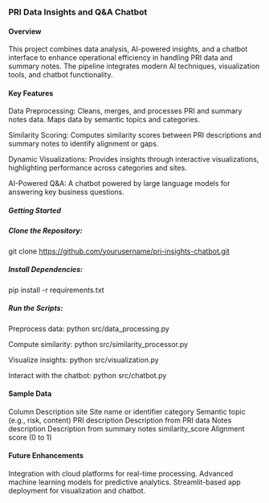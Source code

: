 ### PRI Data Insights and Q&A Chatbot
#### Overview
This project combines data analysis, AI-powered insights, and a chatbot interface to enhance operational efficiency in handling PRI data and summary notes. The pipeline integrates modern AI techniques, visualization tools, and chatbot functionality.

#### Key Features
Data Preprocessing:
Cleans, merges, and processes PRI and summary notes data.
Maps data by semantic topics and categories.

Similarity Scoring:
Computes similarity scores between PRI descriptions and summary notes to identify alignment or gaps.

Dynamic Visualizations:
Provides insights through interactive visualizations, highlighting performance across categories and sites.

AI-Powered Q&A:
A chatbot powered by large language models for answering key business questions.

##### Getting Started
##### Clone the Repository:
git clone https://github.com/yourusername/pri-insights-chatbot.git

##### Install Dependencies:
pip install -r requirements.txt

##### Run the Scripts:
Preprocess data:
python src/data_processing.py

Compute similarity:
python src/similarity_processor.py

Visualize insights:
python src/visualization.py

Interact with the chatbot:
python src/chatbot.py

#### Sample Data
Column	Description
site	Site name or identifier
category	Semantic topic (e.g., risk, content)
PRI description	Description from PRI data
Notes description	Description from summary notes
similarity_score	Alignment score (0 to 1)

#### Future Enhancements
Integration with cloud platforms for real-time processing.
Advanced machine learning models for predictive analytics.
Streamlit-based app deployment for visualization and chatbot.
